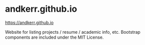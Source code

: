 # andkerr.github.io

https://andkerr.github.io

Website for listing projects / resume / academic info, etc. Bootstrap components are included under the MIT License.
